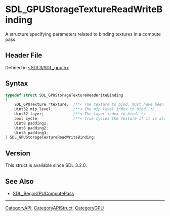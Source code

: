 # SDL_GPUStorageTextureReadWriteBinding

A structure specifying parameters related to binding textures in a compute pass.

## Header File

Defined in [<SDL3/SDL_gpu.h>](https://github.com/libsdl-org/SDL/blob/main/include/SDL3/SDL_gpu.h)

## Syntax

```c
typedef struct SDL_GPUStorageTextureReadWriteBinding
{
    SDL_GPUTexture *texture;  /**< The texture to bind. Must have been created with SDL_GPU_TEXTUREUSAGE_COMPUTE_STORAGE_WRITE or SDL_GPU_TEXTUREUSAGE_COMPUTE_STORAGE_SIMULTANEOUS_READ_WRITE. */
    Uint32 mip_level;         /**< The mip level index to bind. */
    Uint32 layer;             /**< The layer index to bind. */
    bool cycle;               /**< true cycles the texture if it is already bound. */
    Uint8 padding1;
    Uint8 padding2;
    Uint8 padding3;
} SDL_GPUStorageTextureReadWriteBinding;
```

## Version

This struct is available since SDL 3.2.0.

## See Also

- [SDL_BeginGPUComputePass](SDL_BeginGPUComputePass)

----
[CategoryAPI](CategoryAPI), [CategoryAPIStruct](CategoryAPIStruct), [CategoryGPU](CategoryGPU)


